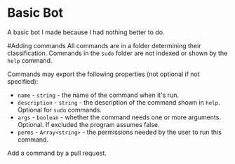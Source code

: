 # Basic Bot
A basic bot I made because I had nothing better to do.

#Adding commands
All commands are in a folder determining their classification. Commands in the `sudo` folder are not indexed or shown by the `help` command.

Commands may export the following properties (not optional if not specified): 
+ `name` - `string` - the name of the command when it's run.
+ `description` - `string` - the description of the command shown in `help`. Optional for `sudo` commands.
+ `args` - `boolean` - whether the command needs one or more arguments. Optional. If excluded the program assumes false.
+ `perms` - `Array<string>` - the permissions needed by the user to run this command.

Add a command by a pull request.